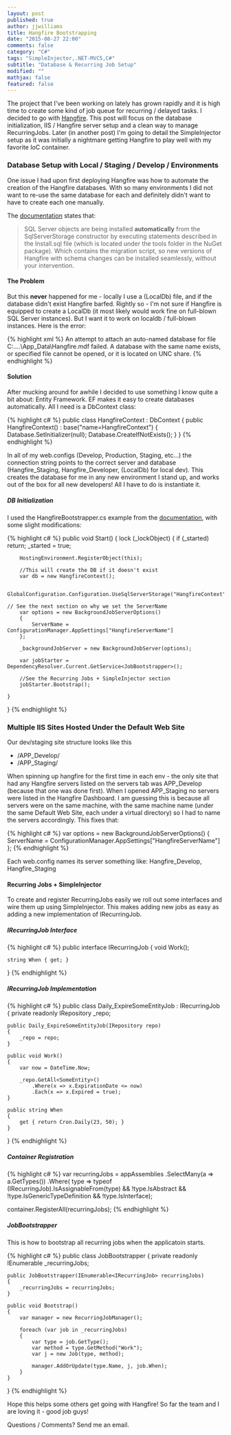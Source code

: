 ```yaml
---
layout: post
published: true
author: jjwilliams
title: Hangfire Bootstrapping
date: "2015-08-27 22:00"
comments: false
category: "C#"
tags: "SimpleInjector,.NET-MVC5,C#"
subtitle: "Database & Recurring Job Setup"
modified: ""
mathjax: false
featured: false
---
```



The project that I've been working on lately has grown rapidly and it is high time to  create some kind of job queue for recurring / delayed tasks. I decided to go with [Hangfire](http://hangfire.io/). This post will focus on the database initialization, IIS / Hangfire server setup and a clean way to manage RecurringJobs. Later (in another post) I'm going to detail the SimpleInjector setup as it was initially a nightmare getting Hangfire to play well with my favorite IoC container.

### Database Setup with Local / Staging / Develop / Environments
One issue I had upon first deploying Hangfire was how to automate the creation of the Hangfire databases. With so many environments I did not want to re-use the same database for each and definitely didn't want to have to create each one manually.

The [documentation](http://docs.hangfire.io/en/latest/configuration/using-sql-server.html) states that:

> SQL Server objects are being installed **automatically** from the SqlServerStorage constructor by executing statements described in the Install.sql file (which is located under the tools folder in the NuGet package). Which contains the migration script, so new versions of Hangfire with schema changes can be installed seamlessly, without your intervention.

#### The Problem

But this **never** happened for me - locally I use a (LocalDb) file, and if the database didn't exist Hangfire barfed. Rightly so - I'm not sure if Hangfire is equipped to create a LocalDb (it most likely would work fine on full-blown SQL Server instances). But I want it to work on localdb / full-blown instances. Here is the error:

{% highlight xml %}
An attempt to attach an auto-named database for file C:\....\App_Data\Hangfire.mdf failed. A database with the same name exists, or specified file cannot be opened, or it is located on UNC share.
{% endhighlight %}

#### Solution
After mucking around for awhile I decided to use something I know quite a bit about: Entity Framework. EF makes it easy to create databases automatically.  All I need is a DbContext class:

{% highlight c# %}
public class HangfireContext : DbContext
{
    public HangfireContext() : base("name=HangfireContext")
    {
        Database.SetInitializer<HangfireContext>(null);
        Database.CreateIfNotExists();
    }
}
{% endhighlight %}

In all of my web.configs (Develop, Production, Staging, etc...) the connection string points to the correct server and database (Hangfire_Staging, Hangfire_Developer, (LocalDb) for local dev). This creates the database for me in any new environment I stand up, and works out of the box for all new developers! All I have to do is instantiate it.

##### DB Initialization
I used the HangfireBootstrapper.cs example from the [documentation](http://docs.hangfire.io/en/latest/deployment-to-production/making-aspnet-app-always-running.html), with some slight modifications:

{% highlight c# %}
public void Start()
{
    lock (_lockObject)
    {
        if (_started) return;
        _started = true;

        HostingEnvironment.RegisterObject(this);
        
        //This will create the DB if it doesn't exist
        var db = new HangfireContext();

        GlobalConfiguration.Configuration.UseSqlServerStorage("HangfireContext");
        
	// See the next section on why we set the ServerName
        var options = new BackgroundJobServerOptions()
        {
            ServerName = ConfigurationManager.AppSettings["HangfireServerName"]
        };

        _backgroundJobServer = new BackgroundJobServer(options);

        var jobStarter = DependencyResolver.Current.GetService<JobBootstrapper>();
		
        //See the Recurring Jobs + SimpleInjector section
        jobStarter.Bootstrap();
               
    }
}
{% endhighlight %}

### Multiple IIS Sites Hosted Under the Default Web Site
Our dev/staging site structure looks like this

- /APP_Develop/
- /APP_Staging/

When spinning up hangfire for the first time in each env - the only site that had any Hangfire servers listed on the servers tab was APP_Develop (because that one was done first). When I opened APP_Staging no servers were listed in the Hangfire Dashboard. I am guessing this is because all servers were on the same machine, with the same machine name (under the same Default Web Site, each under a virtual directory) so I had to name the servers accordingly. This fixes that:

{% highlight c# %}
var options = new BackgroundJobServerOptions()
{
	ServerName = ConfigurationManager.AppSettings["HangfireServerName"]
};
{% endhighlight %}

Each web.config names its server something like: Hangfire_Develop, Hangfire_Staging

#### Recurring Jobs + SimpleInjector
To create and register RecurringJobs easily we roll out some interfaces and wire them up using SimpleInjector. This makes adding new jobs as easy as adding a new implementation of IRecurringJob.

##### IRecurringJob Interface



{% highlight c# %}
public interface IRecurringJob
{
    void Work();

    string When { get; }
}
{% endhighlight %}

##### IRecurringJob Implementation

{% highlight c# %}
public class Daily_ExpireSomeEntityJob : IRecurringJob
{
    private readonly IRepository _repo;

    public Daily_ExpireSomeEntityJob(IRepository repo)
    {
        _repo = repo;
    }

    public void Work()
    {
        var now = DateTime.Now;
        
        _repo.GetAll<SomeEntity>()
        	.Where(x => x.ExpirationDate <= now)
            .Each(x => x.Expired = true);
    }

    public string When
    {
        get { return Cron.Daily(23, 50); }
    }
}
{% endhighlight %}

##### Container Registration

{% highlight c# %}
var recurringJobs = 
    appAssemblies
    .SelectMany(a => a.GetTypes())
    .Where(
        type =>
            typeof (IRecurringJob).IsAssignableFrom(type) && 
            !type.IsAbstract && 
            !type.IsGenericTypeDefinition && 
            !type.IsInterface);
            
container.RegisterAll<IRecurringJob>(recurringJobs);
{% endhighlight %}

##### JobBootstrapper

This is how to bootstrap all recurring jobs when the applicatoin starts.

{% highlight c# %}
public class JobBootstrapper
{
    private readonly IEnumerable<IRecurringJob> _recurringJobs;

    public JobBootstrapper(IEnumerable<IRecurringJob> recurringJobs)
    {
        _recurringJobs = recurringJobs;
    }

    public void Bootstrap()
    {
        var manager = new RecurringJobManager();

        foreach (var job in _recurringJobs)
        {
            var type = job.GetType();
            var method = type.GetMethod("Work");
            var j = new Job(type, method);

            manager.AddOrUpdate(type.Name, j, job.When);
        }
    }
}
{% endhighlight %}

Hope this helps some others get going with Hangfire! So far the team and I are loving it - good job guys! 

Questions / Comments? Send me an email.
